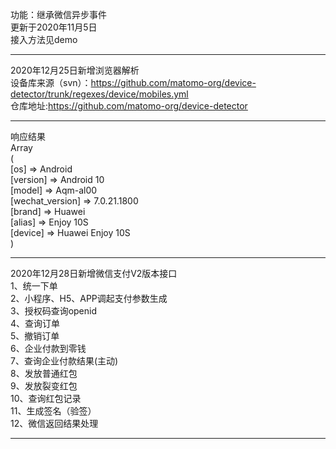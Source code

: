 功能：继承微信异步事件  
更新于2020年11月5日  
接入方法见demo  
****
2020年12月25日新增浏览器解析  
设备库来源（svn）：https://github.com/matomo-org/device-detector/trunk/regexes/device/mobiles.yml  
仓库地址:https://github.com/matomo-org/device-detector  
****
响应结果  
Array  
(  
    [os] => Android  
    [version] => Android 10  
    [model] => Aqm-al00  
    [wechat_version] => 7.0.21.1800  
    [brand] => Huawei  
    [alias] => Enjoy 10S  
    [device] => Huawei Enjoy 10S  
)  
****

2020年12月28日新增微信支付V2版本接口  
1、统一下单  
2、小程序、H5、APP调起支付参数生成  
3、授权码查询openid  
4、查询订单  
5、撤销订单  
6、企业付款到零钱  
7、查询企业付款结果(主动)  
8、发放普通红包  
9、发放裂变红包  
10、查询红包记录  
11、生成签名（验签）  
12、微信返回结果处理  
****